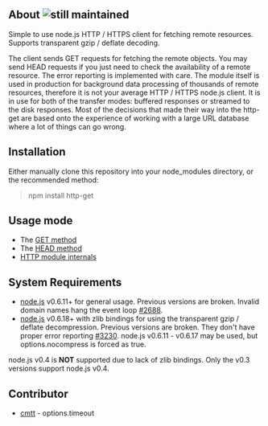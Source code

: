 ## About ![still maintained](http://stillmaintained.com/SaltwaterC/http-get.png)

Simple to use node.js HTTP / HTTPS client for fetching remote resources. Supports transparent gzip / deflate decoding.

The client sends GET requests for fetching the remote objects. You may send HEAD requests if you just need to check the availability of a remote resource. The error reporting is implemented with care. The module itself is used in production for background data processing of thousands of remote resources, therefore it is not your average HTTP / HTTPS node.js client. It is in use for both of the transfer modes: buffered responses or streamed to the disk responses. Most of the decisions that made their way into the http-get are based onto the experience of working with a large URL database where a lot of things can go wrong.

## Installation

Either manually clone this repository into your node_modules directory, or the recommended method:

> npm install http-get

## Usage mode

 * The [GET method](https://github.com/SaltwaterC/http-get/wiki/GET-method)
 * The [HEAD method](https://github.com/SaltwaterC/http-get/wiki/HEAD-method)
 * [HTTP module internals](https://github.com/SaltwaterC/http-get/wiki/HTTP-module-internals)

## System Requirements

 * [node.js](http://nodejs.org/) v0.6.11+ for general usage. Previous versions are broken. Invalid domain names hang the event loop [#2688](https://github.com/joyent/node/pull/2688).
 * [node.js](http://nodejs.org/) v0.6.18+ with zlib bindings for using the transparent gzip / deflate decompression. Previous versions are broken. They don't have proper error reporting [#3230](https://github.com/joyent/node/issues/3230). node.js v0.6.11 - v0.6.17 may be used, but options.nocompress is forced as true.

node.js v0.4 is **NOT** supported due to lack of zlib bindings. Only the v0.3 versions support node.js v0.4.

## Contributor

 * [cmtt](https://github.com/cmtt) - options.timeout
